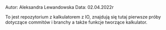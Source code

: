 Autor: Aleksandra Lewandowska
Data: 02.04.2022r

To jest repozytorium z kalkulatorem z IO,
znajdują się tutaj pierwsze próby dotyczące commitów i branchy a także funkcje tworzące kalkulator.

